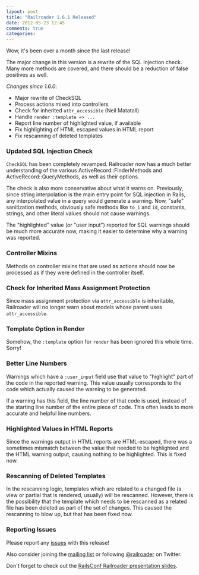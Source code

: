 ```yaml
---
layout: post
title: "Railroader 1.6.1 Released"
date: 2012-05-23 12:45
comments: true
categories: 
---
```


Wow, it's been over a month since the last release!

The major change in this version is a rewrite of the SQL injection check. Many more methods are covered, and there should be a reduction of false positives as well.

_Changes since 1.6.0_:

 * Major rewrite of CheckSQL
 * Process actions mixed into controllers
 * Check for inherited `attr_accessible` (Neil Matatall)
 * Handle `render :template => ...`
 * Report line number of highlighted value, if available
 * Fix highlighting of HTML escaped values in HTML report
 * Fix rescanning of deleted templates

### Updated SQL Injection Check

`CheckSQL` has been completely revamped. Railroader now has a much better understanding of the various ActiveRecord::FinderMethods and ActiveRecord::QueryMethods, as well as their options.

The check is also more conservative about what it warns on. Previously, since string interpolation is the main entry point for SQL injection in Rails, any interpolated value in a query would generate a warning. Now, "safe" sanitization methods, obviously safe methods like `to_i` and `id`, constants, strings, and other literal values should not cause warnings.

The "highlighted" value (or "user input") reported for SQL warnings should be much more accurate now, making it easier to determine why a warning was reported.

### Controller Mixins

Methods on controller mixins that are used as actions should now be processed as if they were defined in the controller itself.

### Check for Inherited Mass Assignment Protection

Since mass assignment protection via `attr_accessible` is inheritable, Railroader will no longer warn about models whose parent uses `attr_accessible`.

### Template Option in Render

Somehow, the `:template` option for `render` has been ignored this whole time. Sorry!

### Better Line Numbers

Warnings which have a `:user_input` field use that value to "highlight" part of the code in the reported warning. This value usually corresponds to the code which actually caused the warning to be generated.

If a warning has this field, the line number of that code is used, instead of the starting line number of the entire piece of code. This often leads to more accurate and helpful line numbers.

### Highlighted Values in HTML Reports

Since the warnings output in HTML reports are HTML-escaped, there was a sometimes mismatch between the value that needed to be highlighted and the HTML warning output, causing nothing to be highlighted. This is fixed now. 

### Rescanning of Deleted Templates

In the rescanning logic, templates which are related to a changed file (a view or partial that is rendered, usually) will be rescanned. However, there is the possibility that the template which needs to be rescanned as a related file has been deleted as part of the set of changes. This caused the rescanning to blow up, but that has been fixed now.

### Reporting Issues

Please report any [issues](https://github.com/presidentbeef/railroader/issues) with this release!

Also consider joining the [mailing list](http://railroaderscanner.org/contact/) or following [@railroader](https://twitter.com/railroader) on Twitter.

Don't forget to check out the [RailsConf Railroader presentation slides](https://speakerdeck.com/u/presidentbeef/p/keeping-rails-applications-on-track-with-railroader). 
